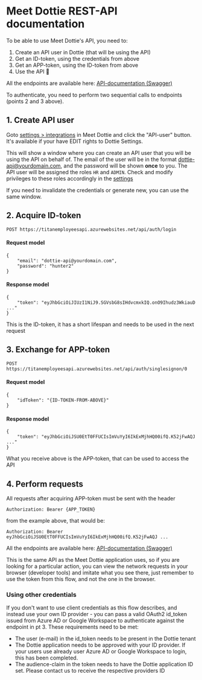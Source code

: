 # Meet Dottie REST-API documentation

To be able to use Meet Dottie's API, you need to:
1. Create an API user in Dottie (that will be using the API)
2. Get an ID-token, using the credentials from above
3. Get an APP-token, using the ID-token from above
4. Use the API 🚀

All the endpoints are available here: [API-documentation (Swagger)](https://api.dottie.no/swagger/index.html)

To authenticate, you need to perform two sequential calls to endpoints (points 2 and 3 above). 

## 1. Create API user

Goto [settings > integrations](https://app.dottie.no/settings/integrations/services) in Meet Dottie and click the "API-user" button. It's available if your have EDIT rights to Dottie Settings.

This will show a window where you can create an API user that you will be using the API on behalf of. The email of the user will be in the format dottie-api@yourdomain.com, and the password will be shown **once** to you. The API user will be assigned the roles `HR` and `ADMIN`. Check and modify privileges to these roles accordingly in the [settings](https://app.dottie.no/settings/access)

If you need to invalidate the credentials or generate new, you can use the same window.

## 2. Acquire ID-token


```POST https://titanemployeesapi.azurewebsites.net/api/auth/login```


#### Request model

```
{
    "email": "dottie-api@yourdomain.com",
    "password": "hunter2"
}
```

#### Response model

```
{
    "token": "eyJhbGciOiJIUzI1NiJ9.SGVsbG8sIHdvcmxkIQ.onO9Ihudz3WkiauD ..."
}
```

This is the ID-token, it has a short lifespan and needs to be used in the next request

## 3. Exchange for APP-token

```POST https://titanemployeesapi.azurewebsites.net/api/auth/singlesignon/0```

#### Request model

```
{
    "idToken": "{ID-TOKEN-FROM-ABOVE}"
}
```

#### Response model

```
{
    "token": "eyJhbGciOiJSU0EtT0FFUCIsImVuYyI6IkExMjhHQ00ifQ.K52jFwAQJ ..."
}
```
What you receive above is the APP-token, that can be used to access the API

## 4. Perform requests

All requests after acquiring APP-token must be sent with the header

```Authorization: Bearer {APP_TOKEN}```

from the example above, that would be:

```Authorization: Bearer eyJhbGciOiJSU0EtT0FFUCIsImVuYyI6IkExMjhHQ00ifQ.K52jFwAQJ ...```


All the endpoints are available here: [API-documentation (Swagger)](https://api.dottie.no/swagger/index.html)

This is the same API as the Meet Dottie application uses, so if you are looking for a particular action, you can view the network requests in your browser (developer tools) and imitate what you see there, just remember to use the token from this flow, and not the one in the browser.


### Using other credentials
If you don't want to use client credentials as this flow describes, and instead use your own ID provider - you can pass a valid OAuth2 id_token issued from Azure AD or Google Workspace to authenticate against the endpoint in pt 3. These requirements need to be met:
- The user (e-mail) in the id_token needs to be present in the Dottie tenant
- The Dottie application needs to be approved with your ID provider. If your users use already user Azure AD or Google Workspace to login, this has been completed.
- The audience-claim in the token needs to have the Dottie application ID set. Please contact us to receive the respective providers ID
